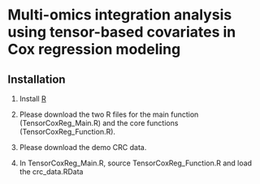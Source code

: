 # Multi-omics integration analysis using tensor-based covariates in Cox regression modeling

## Installation

1. Install [R](https://www.r-project.org/)

1. Please download the two R files for the main function (TensorCoxReg_Main.R) and the core functions (TensorCoxReg_Function.R).
2. Please download the demo CRC data.
3. In TensorCoxReg_Main.R, source TensorCoxReg_Function.R and load the crc_data.RData 
